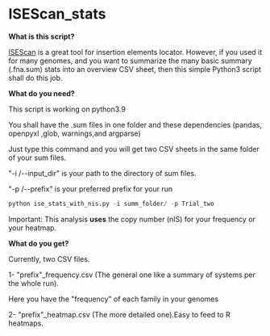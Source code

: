 # ISEScan_stats

**What is this script?**

[ISEScan](https://github.com/xiezhq/ISEScan#isescan--) is a great tool for insertion elements locator. However, if you used it for many genomes, and you want to summarize the many basic summary (.fna.sum) stats into an overview CSV sheet, then this simple Python3 script shall do this job.


**What do you need?**

This script is working on python3.9

You shall have the .sum files in one folder and these dependencies (pandas, openpyxl ,glob, warnings,and argparse)

Just type this command and you will get two CSV sheets in the same folder of your sum files.

"-i /--input_dir"  is your path to the directory of sum files.

"-p /--prefix"  is your preferred prefix for your run


```python
python ise_stats_with_nis.py -i summ_folder/ -p Trial_two
```
Important: This analysis **uses** the copy number (nIS) for your frequency or your heatmap. 


**What do you get?**


Currently, two CSV files.

1- "prefix"_frequency.csv (The general one like a summary of systems per the whole run).

Here you have the "frequency" of each family in your genomes


2- "prefix"_heatmap.csv  (The more detailed one).Easy to feed to R heatmaps.
